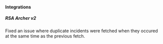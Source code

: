 
#### Integrations
##### RSA Archer v2
Fixed an issue where duplicate incidents were fetched when they occured at the same time as the previous fetch.
